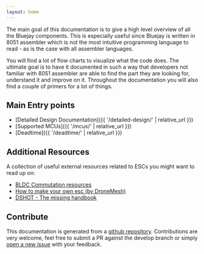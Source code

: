 ```yaml
---
layout: home
---
```

The main goal of this documentation is to give a high level overview of all the Bluejay components. This is especially useful since Bluejay is written in 8051 assembler which is not the most intuitive programming language to read - as is the case with all assembler languages.

You will find a lot of flow charts to visualize what the code does. The ultimate goal is to have it documented in such a way that developers not familiar with 8051 assembler are able to find the part they are looking for, understand it and improve on it. Throughout the documentation you will also find a couple of primers for a lot of things.

## Main Entry points
* [Detailed Design Documentation]({{ '/detailed-design/' | relative_url }})
* [Supported MCUs]({{ '/mcus/' | relative_url }})
* [Deadtime]({{ '/deadtime/' | relative_url }})

## Additional Resources
A collection of useful external resources related to ESCs you might want to read up on:

 * [BLDC Commutation resources](https://es.mathworks.com/help/mcb/ref/sixstepcommutation.html)
 * [How to make your own esc (by DroneMesh)](https://www.youtube.com/playlist?list=PLoPtpxJIxgnbG5owAAyvgVvzenaRd1DPr)
 * [DSHOT - The missing handbook](https://brushlesswhoop.com/dshot-and-bidirectional-dshot/)

## Contribute
This documentation is generated from a [github repository](https://github.com/bird-sanctuary/bluejay-documentation). Contributions are very welcome, feel free to submit a PR against the develop branch or simply [open a new issue](https://github.com/bird-sanctuary/bluejay-documentation/issues/new) with your feedback.
